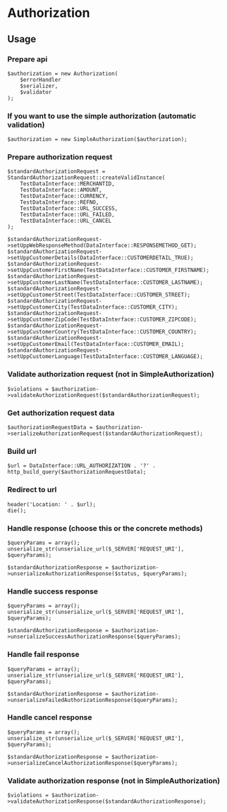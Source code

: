 # Authorization

## Usage

### Prepare api

``` {.php}
$authorization = new Authorization(
    $errorHandler
    $serializer,
    $validator
);
```

### If you want to use the simple authorization (automatic validation)

``` {.php}
$authorization = new SimpleAuthorization($authorization);
```

### Prepare authorization request

``` {.php}
$standardAuthorizationRequest = StandardAuthorizationRequest::createValidInstance(
    TestDataInterface::MERCHANTID,
    TestDataInterface::AMOUNT,
    TestDataInterface::CURRENCY,
    TestDataInterface::REFNO,
    TestDataInterface::URL_SUCCESS,
    TestDataInterface::URL_FAILED,
    TestDataInterface::URL_CANCEL
);

$standardAuthorizationRequest->setUppWebResponseMethod(DataInterface::RESPONSEMETHOD_GET);
$standardAuthorizationRequest->setUppCustomerDetails(DataInterface::CUSTOMERDETAIL_TRUE);
$standardAuthorizationRequest->setUppCustomerFirstName(TestDataInterface::CUSTOMER_FIRSTNAME);
$standardAuthorizationRequest->setUppCustomerLastName(TestDataInterface::CUSTOMER_LASTNAME);
$standardAuthorizationRequest->setUppCustomerStreet(TestDataInterface::CUSTOMER_STREET);
$standardAuthorizationRequest->setUppCustomerCity(TestDataInterface::CUSTOMER_CITY);
$standardAuthorizationRequest->setUppCustomerZipCode(TestDataInterface::CUSTOMER_ZIPCODE);
$standardAuthorizationRequest->setUppCustomerCountry(TestDataInterface::CUSTOMER_COUNTRY);
$standardAuthorizationRequest->setUppCustomerEmail(TestDataInterface::CUSTOMER_EMAIL);
$standardAuthorizationRequest->setUppCustomerLanguage(TestDataInterface::CUSTOMER_LANGUAGE);
```

### Validate authorization request (not in SimpleAuthorization)

``` {.php}
$violations = $authorization->validateAuthorizationRequest($standardAuthorizationRequest);
```

### Get authorization request data

``` {.php}
$authorizationRequestData = $authorization->serializeAuthorizationRequest($standardAuthorizationRequest);
```

### Build url

``` {.php}
$url = DataInterface::URL_AUTHORIZATION . '?' . http_build_query($authorizationRequestData);
```

### Redirect to url

``` {.php}
header('Location: ' . $url);
die();
```

### Handle response (choose this or the concrete methods)

``` {.php}
$queryParams = array();
unserialize_str(unserialize_url($_SERVER['REQUEST_URI'], $queryParams);

$standardAuthorizationResponse = $authorization->unserializeAuthorizationResponse($status, $queryParams);
```

### Handle success response

``` {.php}
$queryParams = array();
unserialize_str(unserialize_url($_SERVER['REQUEST_URI'], $queryParams);

$standardAuthorizationResponse = $authorization->unserializeSuccessAuthorizationResponse($queryParams);
```

### Handle fail response

``` {.php}
$queryParams = array();
unserialize_str(unserialize_url($_SERVER['REQUEST_URI'], $queryParams);

$standardAuthorizationResponse = $authorization->unserializeFailedAuthorizationResponse($queryParams);
```

### Handle cancel response

``` {.php}
$queryParams = array();
unserialize_str(unserialize_url($_SERVER['REQUEST_URI'], $queryParams);

$standardAuthorizationResponse = $authorization->unserializeCancelAuthorizationResponse($queryParams);
```

### Validate authorization response (not in SimpleAuthorization)

``` {.php}
$violations = $authorization->validateAuthorizationResponse($standardAuthorizationResponse);
```